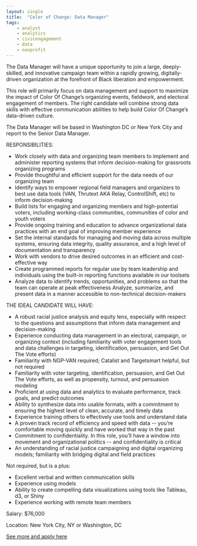 ```yaml
---
layout: single
title:  "Color of Change: Data Manager"
tags: 
    - analyst
    - analytics
    - civicengagement
    - data
    - nonprofit
---
```

The Data Manager will have a unique opportunity to join a large, deeply-skilled, and innovative campaign team within a rapidly growing, digitally-driven organization at the forefront of Black liberation and empowerment.

This role will primarily focus on data management and support to maximize the impact of Color Of Change’s organizing events, fieldwork, and electoral engagement of members. The right candidate will combine strong data skills with effective communication abilities to help build Color Of Change’s data-driven culture.

The Data Manager will be based in Washington DC or New York City and report to the Senior Data Manager.

RESPONSIBILITIES:

* Work closely with data and organizing team members to implement and administer reporting systems that inform decision-making for grassroots organizing programs
* Provide thoughtful and efficient support for the data needs of our organizing team
* Identify ways to empower regional field managers and organizers to best use data tools (VAN, Thrutext AKA Relay, ControlShift, etc) to inform decision-making
* Build lists for engaging and organizing members and high-potential voters, including working-class communities, communities of color and youth voters
* Provide ongoing training and education to advance organizational data practices with an end goal of improving member experience 
* Set the internal standards for managing and moving data across multiple systems, ensuring data integrity, quality assurance, and a high level of documentation and transparency 
* Work with vendors to drive desired outcomes in an efficient and cost-effective way
* Create programmed reports for regular use by team leadership and individuals using the built-in reporting functions available in our toolsets
* Analyze data to identify trends, opportunities, and problems so that the team can operate at peak effectiveness
Analyze, summarize, and present data in a manner accessible to non-technical decision-makers

THE IDEAL CANDIDATE WILL HAVE:

* A robust racial justice analysis and equity lens, especially with respect to the questions and assumptions that inform data management and decision-making
* Experience conducting data management in an electoral, campaign, or organizing context (including familiarity with voter engagement tools and data challenges in targeting, identification, persuasion, and Get Out The Vote efforts)
* Familiarity with NGP-VAN required; Catalist and Targetsmart helpful, but not required
* Familiarity with voter targeting, identification, persuasion, and Get Out The Vote efforts, as well as propensity, turnout, and persuasion modeling
* Proficient at using data and analytics to evaluate performance, track goals, and predict outcomes
* Ability to synthesize data into usable formats, with a commitment to ensuring the highest level of clean, accurate, and timely data
* Experience training others to effectively use tools and understand data
* A proven track record of efficiency and speed with data -- you’re comfortable moving quickly and have worked that way in the past
* Commitment to confidentiality. In this role, you’ll have a window into movement and organizational politics -- and confidentiality is critical
* An understanding of racial justice campaigning and digital organizing models; familiarity with bridging digital and field practices

Not required, but is a plus:

* Excellent verbal and written communication skills
* Experience using models
* Ability to create compelling data visualizations using tools like Tableau, d3, or Shiny
* Experience working with remote team members

Salary: $76,000

Location: New York City, NY or Washington, DC


[See more and apply here](https://colorofchange.org/careers/#op-392916-data-manager-)
